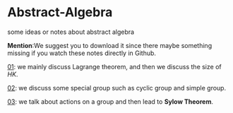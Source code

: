 # Abstract-Algebra
some ideas or notes about abstract algebra

**Mention**:We suggest you to download it since there maybe something missing if you watch these notes directly in Github.

[01](01-group.md): we mainly discuss Lagrange theorem, and then we discuss the size of $HK$.

[02](02-special_group.md): we discuss some special group such as cyclic group and simple group.

[03](03-group_actions_and_Sylow_Theorem.md): we talk about actions on a group and then lead to **Sylow Theorem**.
